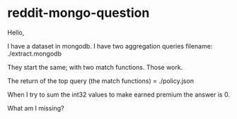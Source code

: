 # reddit-mongo-question

Hello,

I have a dataset in mongodb.
I have two aggregation queries filename: ./extract.mongodb

They start the same; with two match functions.
Those work.

The return of the top query (the match functions) = ./policy.json

When I try to sum the int32 values to make earned premium the answer is 0.

What am I missing? 
